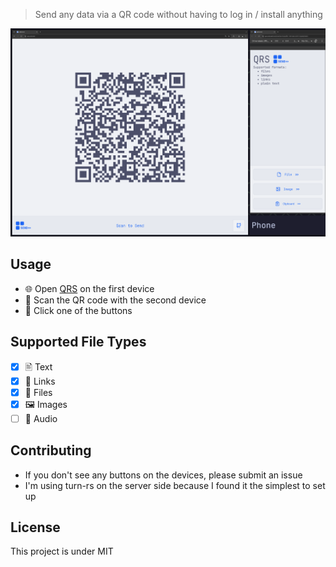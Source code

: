 > Send any data via a QR code without having to log in / install anything

![screenshot](ui.png)

## Usage

- 🌐 Open [QRS](https://qrs.snlx.net) on the first device
- 📱 Scan the QR code with the second device
- 📨 Click one of the buttons

## Supported File Types

- [x] 🖹 Text
- [x] 🔗 Links
- [x] 📂 Files
- [x] 🖼️ Images
- [ ] 🎤 Audio

## Contributing

- If you don't see any buttons on the devices, please submit an issue
- I'm using turn-rs on the server side because I found it the simplest to set up

## License

This project is under MIT
